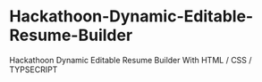 # Hackathoon-Dynamic-Editable-Resume-Builder
Hackathoon Dynamic Editable Resume Builder With HTML / CSS / TYPSECRIPT
